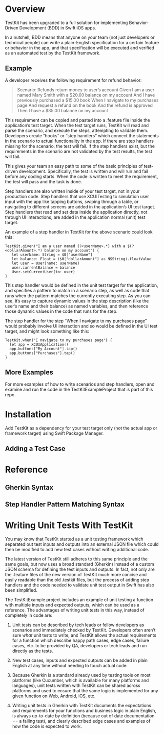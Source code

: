 # Overview

TestKit has been upgraded to a full solution for implementing Behavior-Driven Development (BDD) in Swift iOS apps.  

In a nutshell, BDD means that anyone on your team (not just developers or technical people) can write a plain-English specification for a certain feature or behavior in  the app, and that specification will be executed and verified as an automated test by the TestKit framework. 

## Example

A developer receives the following requirement for refund behavior:

> Scenario: Refunds return money to user’s account
> Given I am a user named Mary Smith with a $20.00 balance on my account
> And I have previously purchased a $15.00 book
> When I navigate to my purchases page
> And request a refund on the book
> And the refund is approved
> Then I have a $35.00 balance on my account

This requirement can be copied and pasted into a .feature file inside the application’s test target. When the test target runs, TestKit will read and parse the scenario, and execute the steps, attempting to validate them. Developers create “hooks” or “step handlers” which connect the statements in the scenario to actual functionality in the app.  If there are step handlers missing for the scenario, the test will fail.  If the step handlers exist, but the requirements in the scenario are not validated by the test results, the test will fail.

This gives your team an easy path to some of the basic principles of test-driven development.  Specifically, the test is written and will run and fail before any coding starts.  When the code is written to meet the requirement, the test will pass and the task is done.

Step handlers are also written inside of your test target, not in your production code. Step handlers that use XCUITesting to simulation user input with the app like tapping buttons, swiping through a table, or navigating to different screens are added in the application’s UI test target.  Step handlers that read and set data inside the application directly, not through UI interactions, are added in the application normal (unit) test target.

An example of a step handler in TestKit for the above scenario could look this:

```
TestKit.given("I am a user named (?<userName>.*) with a $(?<dollarAmount>.*) balance on my account") {
   let userName: String = $0["userName"]
   let balance: Float = ($0["dollarAmount"] as NSString).floatValue
   let user = User(name: userName)
   user.currentBalance = balance
   User.setCurrentUser(to: user) 
}
```

This step handler would be defined in the unit test target for the application, and specifies a pattern to match in a scenario step, as well as code that runs when the pattern matches the currently executing step.  As you can see, it’s easy to capture dynamic values in the step description (like the user’s name and their balance) as named variables, and then reference those dynamic values in the code that runs for the step. 

The step handler for the step “When I navigate to my purchases page” would probably involve UI interaction and so would be defined in the UI test target, and might look something like this:

```
TestKit.when("I navigate to my purchases page") {
  let app = XCUIApplication()
  app.buttons["My Account"].tap()
  app.buttons["Purchases"].tap()
}
```

## More Examples

For more examples of how to write scenarios and step handlers, open and examine and run the code in the TestKitExampleProject that is part of this repo.  

# Installation

Add TestKit as a dependency for your test target only (not the actual app or framework target) using Swift Package Manager.

## Adding a Test Case

# Reference

## Gherkin Syntax

## Step Handler Pattern Matching Syntax

# Writing Unit Tests With TestKit

You may know that TestKit started as a unit testing framework which separated out test inputs and outputs into an external JSON file which could then be modified to add new test cases without writing additional code.  

The latest version of TestKit still adheres to this same principle and the same goals, but now uses a broad standard (Gherkin) instead of a custom JSON schema for defining the test inputs and outputs. In fact, not only are the .feature files of the new version of TestKit much more concise and easily readable than the old .testkit files, but the process of adding step handlers and the code needed to validate unit test output in Swift has also been simplified.  

The TestKitExample project includes an example of unit testing a function with multiple inputs and expected outputs, which can be used as a reference. The advantages of writing unit tests in this way, instead of completely in code are:

1. Unit tests can be described by tech leads or fellow developers as scenarios and immediately checked by TestKit. Developers often aren’t sure _what_ unit tests to write, and TestKit allows the actual requirements for a function which describe happy path cases, edge cases, failure cases, etc. to be provided by QA,  developers or tech leads and run directly as the tests.

2. New test cases, inputs and expected outputs can be added in plain English at any time without needing to touch actual code.  

3. Because Gherkin is a standard already used by testing tools on most platforms (like Cucumber, which is available for many platforms and languages), unit tests written with TestKit can be shared across platforms and used to ensure that the same logic is implemented for any given function on Web, Android, iOS, etc.   

4. Writing unit tests in Gherkin with TestKit documents the expectations and requirements for your functions and business logic in plain English, is always up-to-date by definition (because out of date documentation == a failing test), and clearly described edge cases and examples of how the code is expected to work.